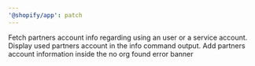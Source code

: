 ```yaml
---
'@shopify/app': patch
---
```


Fetch partners account info regarding using an user or a service account. Display used partners account in the info command output. Add partners account information inside the no org found error banner
